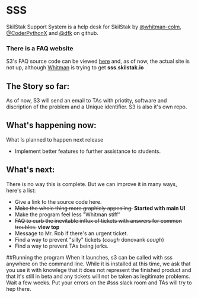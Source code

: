 # SSS
SkilStak Support System is a help desk for SkilStak by [@whitman-colm](https://github.com/whitman-colm), [@CoderPythonX](https://github.com/tslnc04) and [@dfk](https://github.com/donovank) on github.

### There is a FAQ website
S3's FAQ source code can be viewed [here](https://github.com/whitman-colm/sss-faq) and, as of now, the actual site is not up, although [Whitman](http://github.com/whitman-colm) is trying to get **sss.skilstak.io**

## The Story so far:
As of now, S3 will send an email to TAs with priotity, software and discription of the problem and a Unique identifier. S3 is also it's own repo.

## What's happening now:
What Is planned to happen next release
* Implement better features to further assistance to students.

## What's next:
There is no way this is complete. But we can improve it in many ways, here's a list:
* Give a link to the source code here.
* ~~Make the whole thing more graphicly appealing.~~ **Started with main
  UI**
* Make the program feel less "Whitman stiff"
* ~~FAQ to curb the inevitable influx of tickets with answers for common troubles.~~ **view top**
* Message to Mr. Rob if there's an urgent ticket.
* Find a way to prevent "silly" tickets (*cough* donovank *cough*)
* Find a way to prevent TAs being jerks.


##Running the program
When it launches, s3 can be called with sss anywhere on the command line. While it is installed at this time, we ask that you use it with knowlege that it does not represent the finished product and that it's still in beta and any tickets will not be taken as legitimate problems. Wait a few weeks. Put your errors on the #sss slack room and TAs will try to hep there.
